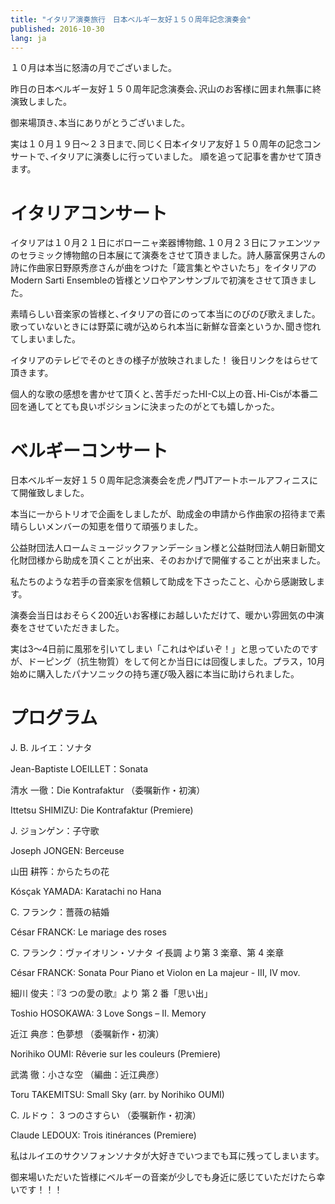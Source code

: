 ```yaml
---
title: "イタリア演奏旅行　日本ベルギー友好１５０周年記念演奏会"
published: 2016-10-30
lang: ja
---
```



１０月は本当に怒濤の月でございました。


昨日の日本ベルギー友好１５０周年記念演奏会､沢山のお客様に囲まれ無事に終演致しました。

御来場頂き､本当にありがとうございました。

実は１０月１９日～２３日まで､同じく日本イタリア友好１５０周年の記念コンサートで､イタリアに演奏しに行っていました。
順を追って記事を書かせて頂きます。


# イタリアコンサート


イタリアは１０月２１日にボローニャ楽器博物館､１０月２３日にファエンツァのセラミック博物館の日本展にて演奏をさせて頂きました。詩人藤富保男さんの詩に作曲家日野原秀彦さんが曲をつけた「箴言集とやさいたち」をイタリアのModern Sarti Ensembleの皆様とソロやアンサンブルで初演をさせて頂きました。

素晴らしい音楽家の皆様と､イタリアの音にのって本当にのびのび歌えました。歌っていないときには野菜に魂が込められ本当に新鮮な音楽というか､聞き惚れてしまいました。

イタリアのテレビでそのときの様子が放映されました！
後日リンクをはらせて頂きます。


個人的な歌の感想を書かせて頂くと､苦手だったHI-C以上の音､Hi-Cisが本番二回を通してとても良いポジションに決まったのがとても嬉しかった。



# ベルギーコンサート


日本ベルギー友好１５０周年記念演奏会を虎ノ門JTアートホールアフィニスにて開催致しました。

本当に一からトリオで企画をしましたが、助成金の申請から作曲家の招待まで素晴らしいメンバーの知恵を借りて頑張りました。

公益財団法人ロームミュージックファンデーション様と公益財団法人朝日新聞文化財団様から助成を頂くことが出来、そのおかげで開催することが出来ました。

私たちのような若手の音楽家を信頼して助成を下さったこと、心から感謝致します。


演奏会当日はおそらく200近いお客様にお越しいただけて、暖かい雰囲気の中演奏をさせていただきました。

実は3～4日前に風邪を引いてしまい「これはやばいぞ！」と思っていたのですが、ドーピング（抗生物質）をして何とか当日には回復しました。プラス，10月始めに購入したパナソニックの持ち運び吸入器に本当に助けられました。


# プログラム

J. B. ルイエ：ソナタ

Jean-Baptiste LOEILLET：Sonata

清水 一徹：Die Kontrafaktur （委嘱新作・初演）

Ittetsu SHIMIZU: Die Kontrafaktur (Premiere)

J. ジョンゲン：子守歌

Joseph JONGEN: Berceuse

山田 耕筰：からたちの花

Kósçak YAMADA: Karatachi no Hana

C. フランク：薔薇の結婚

César FRANCK: Le mariage des roses

C. フランク：ヴァイオリン・ソナタ イ長調 より第 3 楽章、第 4 楽章

César FRANCK: Sonata Pour Piano et Violon en La majeur - III, IV mov.



細川 俊夫：『3 つの愛の歌』より 第 2 番「思い出」

Toshio HOSOKAWA: 3 Love Songs – II. Memory

近江 典彦：色夢想 （委嘱新作・初演）

Norihiko OUMI: Rêverie sur les couleurs (Premiere)

武満 徹：小さな空 （編曲：近江典彦）

Toru TAKEMITSU: Small Sky (arr. by Norihiko OUMI)

C. ルドゥ： 3 つのさすらい （委嘱新作・初演）

Claude LEDOUX: Trois itinérances (Premiere)


私はルイエのサクソフォンソナタが大好きでいつまでも耳に残ってしまいます。

御来場いただいた皆様にベルギーの音楽が少しでも身近に感じていただけたら幸いです！！！



